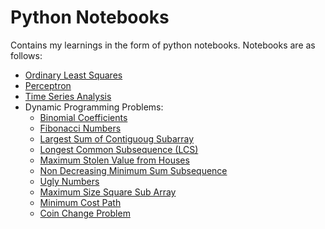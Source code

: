 # Python Notebooks
Contains my learnings in the form of python notebooks.
Notebooks are as follows:
+ [Ordinary Least Squares](ols/ols_notebook.ipynb)
+ [Perceptron](perceptron/perceptron_notebook.ipynb)
+ [Time Series Analysis](time_series_analysis/Time_Series_Analysis.ipynb)
+ Dynamic Programming Problems:
  + [Binomial Coefficients](dynamic_programming/binomial_coefficient.ipynb)
  + [Fibonacci Numbers](dynamic_programming/fibonacci_numbers.ipynb)
  + [Largest Sum of Contiguoug Subarray](dynamic_programming/largest_sum_contiguous_subarray.ipynb)
  + [Longest Common Subsequence (LCS)](dynamic_programming/longest_common_subsequence_lcs.ipynb)
  + [Maximum Stolen Value from Houses](dynamic_programming/max_stolen_value.ipynb)
  + [Non Decreasing Minimum Sum Subsequence](dynamic_programming/non_decreasing_min_sum.ipynb)
  + [Ugly Numbers](dynamic_programming/ugly_numbers.ipynb)
  + [Maximum Size Square Sub Array](dynamic_programming/max_size_square_sub_matrix.ipynb)
  + [Minimum Cost Path](dynamic_programming/min_cost_path.ipynb)
  + [Coin Change Problem](dynamic_programming/coin_change.ipynb)
